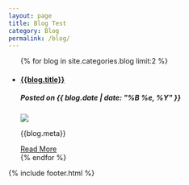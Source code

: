 ```yaml
---
layout: page
title: Blog Test
category: Blog
permalink: /blog/
---
```


<main>
    <ul class="blog_list">
        {% for blog in site.categories.blog limit:2 %}
            <li>
                <a href="{{site.baseurl}}{{blog.url}}">
                    <h4>{{blog.title}}</h4>
                </a>
                <h5 class="blog_date">Posted on {{ blog.date | date: "%B %e, %Y" }}</h5>
                <a class="blog_thumb" href="{{site.baseurl}}{{blog.url}}">
                    <img src="{{blog.thumb}}" class="fade_in">
                </a>
                <br>
                <p>{{blog.meta}}</p>
                <a href="{{site.baseurl}}{{blog.url}}">Read More</a>
                <br>
            </li>
        {% endfor %}
    </ul>
    {% include footer.html %}
</main>